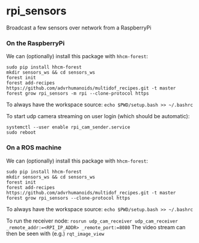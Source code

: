 # rpi_sensors
Broadcast a few sensors over network from a RaspberryPi

### On the RaspberryPi
We can (optionally) install this package with `hhcm-forest`:
```
sudo pip install hhcm-forest
mkdir sensors_ws && cd sensors_ws
forest init
forest add-recipes https://github.com/advrhumanoids/multidof_recipes.git -t master
forest grow rpi_sensors -m rpi --clone-protocol https
```

To always have the workspace source: `echo $PWD/setup.bash >> ~/.bashrc`

To start udp camera streaming on user login (which should be automatic):
```
systemctl --user enable rpi_cam_sender.service 
sudo reboot
```


### On a ROS machine
We can (optionally) install this package with `hhcm-forest`:
```
sudo pip install hhcm-forest
mkdir sensors_ws && cd sensors_ws
forest init
forest add-recipes https://github.com/advrhumanoids/multidof_recipes.git -t master
forest grow rpi_sensors --clone-protocol https
```

To always have the workspace source: `echo $PWD/setup.bash >> ~/.bashrc`

To run the receiver node: `rosrun udp_cam_receiver udp_cam_receiver _remote_addr:=<RPI_IP_ADDR> _remote_port:=8080`
The video stream can then be seen with (e.g.) `rqt_image_view`
